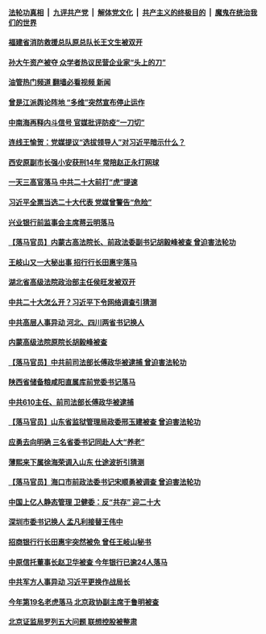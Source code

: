 ####  [法轮功真相](../../../../basic/blob/master/README.md?t=04281101) &nbsp;|&nbsp; [九评共产党](../../../../9ping.md/blob/master/README.md?t=04281101) &nbsp;|&nbsp; [解体党文化](../../../../jtdwh.md/blob/master/README.md?t=04281101)  &nbsp;|&nbsp; [共产主义的终极目的](../../../../gczydzjmd.md/blob/master/README.md?t=04281101) &nbsp;|&nbsp; [魔鬼在统治我们的世界](../../../../mgztzwmdsj.md/blob/master/README.md?t=04281101) 

#### [福建省消防救援总队原总队长王文生被双开](../pages/prog1138/a103411430.md?t=04281101) 

#### [孙大午资产被夺 众学者热议民营企业家“头上的刀”](../pages/prog1138/a103410870.md?t=04281101) 

#### [油管热门频道 翻墙必看视频 新闻](http://78.141.244.201:81/youtube.html?04281101)

#### [曾是江派舆论阵地 “多维”突然宣布停止运作](../pages/prog1138/a103410394.md?t=04281101) 

#### [中南海再释内斗信号 官媒批评防疫“一刀切”](../pages/prog1138/a103410359.md?t=04281101) 

#### [连线王愉贺：党媒提议“选拔领导人”对习近平暗示什么？](../pages/prog1138/a103409962.md?t=04281101) 

#### [西安原副市长强小安获刑14年 常陪赵正永打网球](../pages/prog1138/a103409333.md?t=04281101) 

#### [一天三高官落马 中共二十大前打“虎”提速](../pages/prog1138/a103408676.md?t=04281101) 

#### [习近平全票当选二十大代表 党媒曾警告“危险”](../pages/prog1138/a103407908.md?t=04281101) 

#### [兴业银行前监事会主席蒋云明落马](../pages/prog1138/a103407894.md?t=04281101) 

#### [【落马官员】内蒙古高法院长、前政法委副书记胡毅峰被查 曾迫害法轮功](../pages/prog1138/a103407347.md?t=04281101) 

#### [王岐山又一大秘出事 招行行长田惠宇落马](../pages/prog1138/a103407146.md?t=04281101) 

#### [湖北省高级法院政治部主任侯旺发被双开](../pages/prog1138/a103407054.md?t=04281101) 

#### [中共二十大怎么开？习近平下令网络调查引猜测](../pages/prog1138/a103407125.md?t=04281101) 

#### [中共高层人事异动 河北、四川两省书记换人](../pages/prog1138/a103407055.md?t=04281101) 

#### [内蒙高级法院原院长胡毅峰被查](../pages/prog1138/a103406960.md?t=04281101) 

#### [【落马官员】中共前司法部长傅政华被逮捕 曾迫害法轮功](../pages/prog1138/a103406511.md?t=04281101) 

#### [陕西省储备粮咸阳直属库前党委书记落马](../pages/prog1138/a103406245.md?t=04281101) 

#### [中共610主任、前司法部长傅政华被逮捕](../pages/prog1138/a103406155.md?t=04281101) 

#### [【落马官员】山东省监狱管理局政委邢玉建被查 曾迫害法轮功](../pages/prog1138/a103405531.md?t=04281101) 

#### [应勇去向明确 三名省委书记同赴人大“养老”](../pages/prog1138/a103405405.md?t=04281101) 

#### [薄熙来下属徐海荣调入山东 仕途波折引猜测](../pages/prog1138/a103405144.md?t=04281101) 

#### [【落马官员】海口市前政法委书记宋顺勇被调查 曾迫害法轮功](../pages/prog1138/a103404586.md?t=04281101) 

#### [中国上亿人静态管理 卫健委：反“共存” 迎二十大](../pages/prog1138/a103404416.md?t=04281101) 

#### [深圳市委书记换人 孟凡利接替王伟中](../pages/prog1138/a103404246.md?t=04281101) 

#### [招商银行行长田惠宇突然被免 曾任王岐山秘书](../pages/prog1138/a103403386.md?t=04281101) 

#### [中原信托董事长赵卫华被查 今年银行已逾24人落马](../pages/prog1138/a103403234.md?t=04281101) 

#### [中共军方人事异动 习近平更换作战局长](../pages/prog1138/a103402034.md?t=04281101) 

#### [今年第19名老虎落马 北京政协副主席于鲁明被查](../pages/prog1138/a103401920.md?t=04281101) 

#### [北京证监局罗列五大问题 联想控股被整肃](../pages/prog1138/a103400533.md?t=04281101) 

<img src='http://gfw-breaker.win/goodnews/indexes/prog1138.md' width='0px' height='0px'/>

